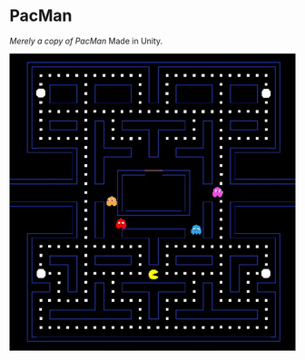 # PacMan
*Merely a copy of PacMan* Made in Unity.


![Alt text](https://github.com/ZumbaMaster313/PacMan/blob/master/PacManGame.JPG)
